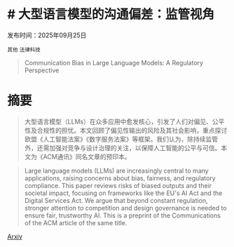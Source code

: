 # # 大型语言模型的沟通偏差：监管视角

发布时间：2025年09月25日

`其他` `法律科技`

> Communication Bias in Large Language Models: A Regulatory Perspective

# 摘要

> 大型语言模型（LLMs）在众多应用中愈发核心，引发了人们对偏见、公平性及合规性的担忧。本文回顾了偏见性输出的风险及其社会影响，重点探讨欧盟《人工智能法案》《数字服务法案》等框架。我们认为，除持续监管外，还需加强对竞争与设计治理的关注，以保障人工智能的公平与可信。本文为《ACM通讯》同名文章的预印本。

> Large language models (LLMs) are increasingly central to many applications, raising concerns about bias, fairness, and regulatory compliance. This paper reviews risks of biased outputs and their societal impact, focusing on frameworks like the EU's AI Act and the Digital Services Act. We argue that beyond constant regulation, stronger attention to competition and design governance is needed to ensure fair, trustworthy AI. This is a preprint of the Communications of the ACM article of the same title.

[Arxiv](https://arxiv.org/abs/2509.21075)